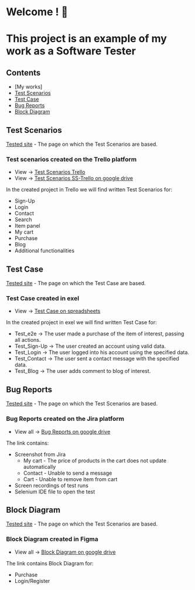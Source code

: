# Welcome ! 👋

# This project is an example of my work as a Software Tester

## Contents
* [My works]
 * [Test Scenarios](#Test-Scenarios)
 * [Test Case](#Test-Case)
 * [Bug Reports](#Bug-Reports)
 * [Block Diagram](#Block-Diagram)


## Test Scenarios

[Tested site](https://skleptest.pl/) - The page on which the Test Scenarios are based.

### Test scenarios created on the Trello platform

  * View -> [Test Scenarios Trello](https://trello.com/invite/b/oD9Efh1M/ATTI2e495bd98a904a292947c3b9233007281D1487F3/tester-portfolio)
  * View -> [Test Scenarios SS-Trello on google drive](https://drive.google.com/drive/folders/104Q1kiYrXtRvZ22Tl04QQFnQQGYCotr0?usp=sharing)
    
In the created project in Trello we will find written Test Scenarios for:

  * Sign-Up
  * Login
  * Contact
  * Search
  * Item panel
  * My cart
  * Purchase
  * Blog
  * Additional functionalities


## Test Case

[Tested site](https://skleptest.pl/) - The page on which the Test Case are based.

### Test Case created in exel

  * View -> [Test Case on spreadsheets](https://docs.google.com/spreadsheets/d/1ePSIMLyTIC4nmwZJsaL8uBD6Q0nu8bz9L8HEUCzP_VU/edit?usp=sharing)

In the created project in exel  we will find written Test Case for:

  * Test_e2e -> The user made a purchase of the item of interest, passing all actions.
  * Test_Sign-Up -> The user created an account using valid data.
  * Test_Login -> The user logged into his account using the specified data.
  * Test_Contact -> The user sent a contact message with the specified data.
  * Test_Blog -> The user adds comment to blog of interest.
  
    
## Bug Reports

[Tested site](https://skleptest.pl/) - The page on which the Test Scenarios are based.

### Bug Reports created on the Jira platform
  
  * View all -> [Bug Reports on google drive](https://drive.google.com/drive/folders/1uuKTU3-YcrMwNW7I1PRrZk5FYh-dEq74?usp=sharing)
   
   The link contains:
   * Screenshot from Jira 
       - My cart - The price of products in the cart does not update automatically
       - Contact - Unable to send a message 
       - Cart - Unable to remove item from cart
   * Screen recordings of test runs
   * Selenium IDE file to open the test


## Block Diagram

[Tested site](https://skleptest.pl/) - The page on which the Test Scenarios are based.

### Block Diagram created in Figma

 * View all -> [Block Diagram on google drive](https://drive.google.com/file/d/1eplCfTksKztKqxXXAj8WVXolJYnW1T_z/view?usp=sharing)
 
 The link contains Block Diagram for:
  * Purchase
  * Login/Register
  


